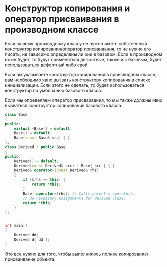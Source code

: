 # Конструктор копирования и оператор присваивания в производном классе
Если вашему производному классу не нужно иметь собственный конструктор копирования/оператор присваивания, то не нужно его писать, не зависимо определены ли они в базовом. Если в производном их не будет, то будут применяться дефолтные, также и с базовым, будет использоваться дефолтный либо свой

Если вы указываете конструктор копирования в производном классе, вам необходимо явно вызвать конструктору копирования в списке инициализации. Если этого не сделать, то будет использоваться конструктор по умолчанию базового класса.

Если мы определяем оператор присваивания, то мы также должны явно вызваться конструктор копирования базового класса.

```cpp
class Base
{
public:
    virtual ~Base() = default;
    Base() = default;
    Base(const Base& src) { }
};
class Derived : public Base
{
public:
    Derived() = default;
    Derived(const Derived& src) : Base{ src } { }
    Derived& operator=(const Derived& rhs)
    {
        if (&rhs == this) {
            return *this;
        }
        Base::operator=(rhs); // Calls parent's operator=.
        // Do necessary assignments for derived class.
        return *this;
    }
};


int main()
{
    Derived dd;
    Derived d{ dd };
}
```

Это все нужно для того, чтобы выполнилось полное копирование/присваивание объекта.